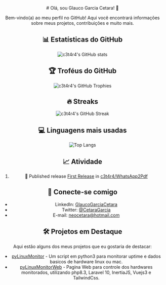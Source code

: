 <div align="center">
  # Olá, sou Glauco Garcia Cetara! 👋
  
  Bem-vindo(a) ao meu perfil no GitHub! Aqui você encontrará informações sobre meus projetos, contribuições e muito mais.
  
  ## 📊 Estatísticas do GitHub
  
  ![c3t4r4's GitHub stats](https://github-readme-stats.vercel.app/api?username=c3t4r4&show_icons=true&theme=radical)
  
  ## 🏆 Troféus do GitHub
  
  ![c3t4r4's GitHub Trophies](https://github-profile-trophy.vercel.app/?username=c3t4r4&row=1&column=6)
  
  ## 🔥 Streaks
  
  ![c3t4r4's GitHub Streak](https://github-readme-streak-stats.herokuapp.com/?user=c3t4r4&theme=dark)
  
  ## 💻 Linguagens mais usadas
  
  ![Top Langs](https://github-readme-stats.vercel.app/api/top-langs/?username=c3t4r4&layout=compact&theme=vision-friendly-dark)
  
  ## 📈 Atividade
  
  <!--START_SECTION:activity-->
1. 🚀 Published release [First Release](https://github.com/c3t4r4/WhatsApp2Pdf/releases/tag/1.0.0) in [c3t4r4/WhatsApp2Pdf](https://github.com/c3t4r4/WhatsApp2Pdf)
  <!--END_SECTION:activity-->
  
  ## 🤝 Conecte-se comigo
  
  - LinkedIn: [GlaucoGarciaCetara](https://www.linkedin.com/in/glauco-garcia-cetara-56692939/)
  - Twitter: [@CetaraGarcia](https://twitter.com/CetaraGarcia)
  - E-mail: [neocetara@hotmail.com](mailto:neocetara@hotmail.com)
  
  ## 🛠️ Projetos em Destaque
  
  Aqui estão alguns dos meus projetos que eu gostaria de destacar:
  
  - [pyLinuxMonitor](https://github.com/c3t4r4/pyLinuxMonitor) - Um script em python3 para monitorar uptime e dados basicos de hardware linux ou mac.
  - [pyLinuxMonitorWeb](https://github.com/c3t4r4/pyLinuxMonitorWeb) - Pagina Web para controle dos hardwares monitorados, utilizando php8.3, Laravel 10, InertiaJS, Vuejs3 e TailwindCss.
</div>
